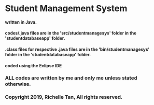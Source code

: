 # Student Management System
#### written in Java.
#### codes/.java files are in the 'src/studentmanagesys' folder in the 'studentdatabaseapp' folder.
#### .class files for respective .java files are in the 'bin/studentmanagesys' folder in the 'studentdatabaseapp' folder.
#### coded using the Eclipse IDE



### ALL codes are written by me and only me unless stated otherwise.


### Copyright 2019, Richelle Tan, All rights reserved. 
